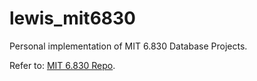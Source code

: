 # lewis_mit6830
Personal implementation of MIT 6.830 Database Projects.

Refer to: [MIT 6.830 Repo](https://github.com/MIT-DB-Class/simple-db-hw-2022).
